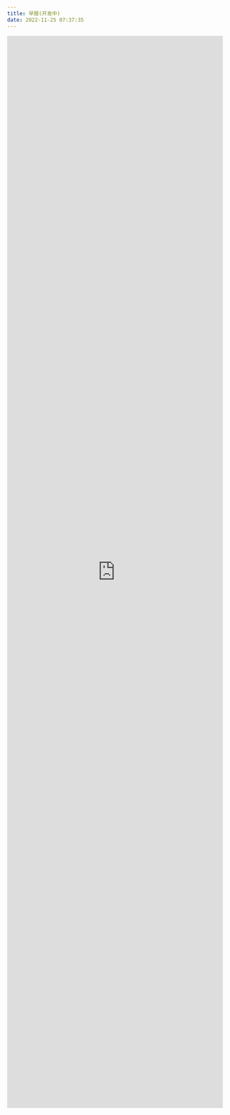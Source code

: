 ```yaml
---
title: 早报(开发中)
date: 2022-11-25 07:37:35
---
```

<iframe src="https://www.tankenqi.cn/404" width="100%"  frameborder="0" scrolling="auto" height="2500px"></iframe>